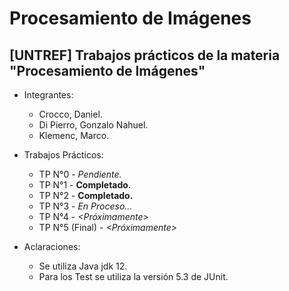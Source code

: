 ﻿# Procesamiento de Imágenes

## [UNTREF] Trabajos prácticos de la materia "Procesamiento de Imágenes"

* Integrantes:
	* Crocco, Daniel.
	* Di Pierro, Gonzalo Nahuel.
	* Klemenc, Marco.

* Trabajos Prácticos:
	* TP N°0 - _Pendiente._
	* TP N°1 - __Completado.__
	* TP N°2 - __Completado.__
	* TP N°3 - _En Proceso..._
	* TP N°4 - _<Próximamente>_
	* TP N°5 (Final) - _<Próximamente>_

* Aclaraciones:
	* Se utiliza Java jdk 12.
	* Para los Test se utiliza la versión 5.3 de JUnit.




